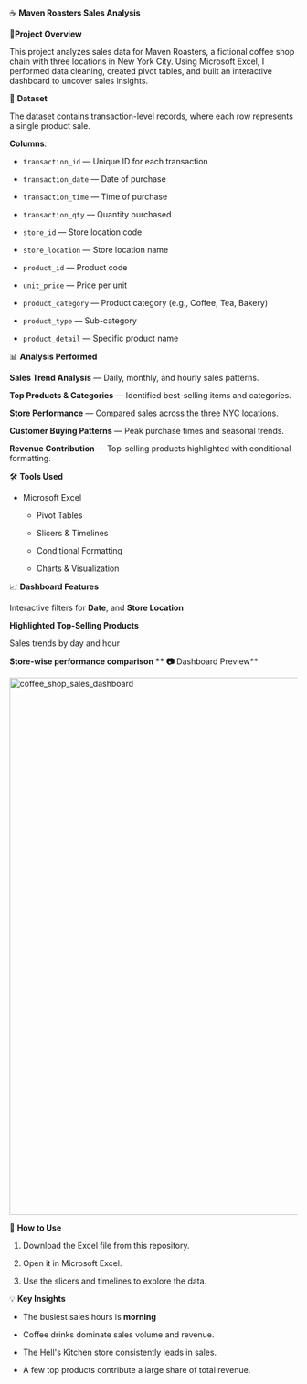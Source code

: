 ☕ **Maven Roasters Sales Analysis**

📌**Project Overview**

This project analyzes sales data for Maven Roasters, a fictional coffee shop chain with three locations in New York City.
Using Microsoft Excel, I performed data cleaning, created pivot tables, and built an interactive dashboard to uncover sales insights.

📂 **Dataset**

The dataset contains transaction-level records, where each row represents a single product sale.

**Columns**:

- `transaction_id` — Unique ID for each transaction

- `transaction_date` — Date of purchase

- `transaction_time` — Time of purchase

- `transaction_qty` — Quantity purchased

- `store_id` — Store location code

- `store_location` — Store location name

- `product_id` — Product code

- `unit_price` — Price per unit

- `product_category` — Product category (e.g., Coffee, Tea, Bakery)

- `product_type` — Sub-category

- `product_detail` — Specific product name

📊 **Analysis Performed**

**Sales Trend Analysis** — Daily, monthly, and hourly sales patterns.

**Top Products & Categories** — Identified best-selling items and categories.

**Store Performance** — Compared sales across the three NYC locations.

**Customer Buying Patterns** — Peak purchase times and seasonal trends.

**Revenue Contribution** — Top-selling products highlighted with conditional formatting.

🛠 **Tools Used**

- Microsoft Excel

  - Pivot Tables

  - Slicers & Timelines

  - Conditional Formatting

  - Charts & Visualization


📈 **Dashboard Features**

Interactive filters for **Date**, and **Store Location**

**Highlighted Top-Selling Products**

Sales trends by day and hour

**Store-wise performance comparison **
📷** Dashboard Preview**

<img width="1571" height="941" alt="coffee_shop_sales_dashboard" src="https://github.com/user-attachments/assets/39b45d17-07c9-4012-89d4-72cae271b4d6" />

🚀 **How to Use**

1. Download the Excel file from this repository.

2. Open it in Microsoft Excel.

3. Use the slicers and timelines to explore the data.


💡 **Key Insights**

- The busiest sales hours is **morning**

- Coffee drinks dominate sales volume and revenue.

- The Hell's Kitchen store consistently leads in sales.

- A few top products contribute a large share of total revenue.




